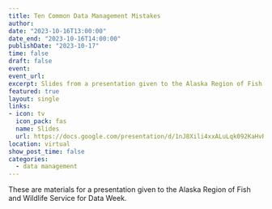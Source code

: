 ```yaml
---
title: Ten Common Data Management Mistakes
author: 
date: "2023-10-16T13:00:00"
date_end: "2023-10-16T14:00:00"
publishDate: "2023-10-17"
time: false
draft: false
event: 
event_url: 
excerpt: Slides from a presentation given to the Alaska Region of Fish and Wildlife Service.
featured: true
layout: single
links:
- icon: tv
  icon_pack: fas
  name: Slides
  url: https://docs.google.com/presentation/d/1nJ8Xili4xxALuLqk092KaHvRlXXC8NP8WXIHTe1BrAY
location: virtual
show_post_time: false
categories:
  - data management
---
```


These are materials for a presentation given to the Alaska Region of Fish and Wildlife Service for Data Week.
